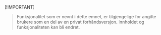  [!IMPORTANT]
> Funksjonalitet som er nevnt i dette emnet, er tilgjengelige for angitte brukere som en del av en privat forhåndsversjon. Innholdet og funksjonaliteten kan bli endret. 
